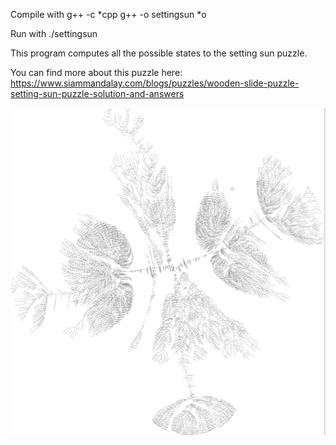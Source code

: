 Compile with
g++ -c *cpp
g++ -o settingsun *o

Run with
./settingsun

This program computes all the possible states to the setting sun puzzle.

You can find more about this puzzle here:
https://www.siammandalay.com/blogs/puzzles/wooden-slide-puzzle-setting-sun-puzzle-solution-and-answers

![Here is the output](https://raw.githubusercontent.com/sneilan/Setting-Sun-Puzzle-Solution/master/output-small.png)
